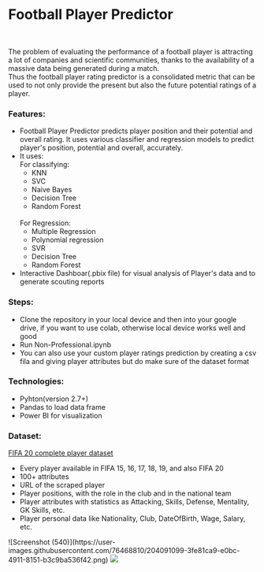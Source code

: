 <h1>Football Player Predictor</h1>
<br>
<p>The problem of evaluating the performance of a football player is attracting a lot of companies and scientific communities, thanks to the availability of a massive data being generated during a match.<br>
Thus the football player rating predictor is a consolidated metric that can be used to not only provide the present but also the future potential ratings of a player.
</p>
<h3>Features:</h3>
<ul>
  <li>Football Player Predictor predicts player position and their potential and overall rating. It uses various classifier and regression models to predict player's       position, potential and overall, accurately.</li>
  <li>It uses:
    <br>
    For classifying:
    <ul>
      <li>KNN</li>
      <li>SVC</li>
      <li>Naive Bayes</li>
      <li>Decision Tree</li>
      <li>Random Forest</li>
    </ul>
    <br>
    For Regression:
    <ul>
      <li>Multiple Regression</li>
      <li>Polynomial regression</li>
      <li>SVR</li>
      <li>Decision Tree</li>
      <li>Random Forest</li>
    </ul>
    <li>Interactive Dashboar(.pbix file) for visual analysis of Player's data and to generate scouting reports</li>
</ul>
<h3>Steps:</h3>
<ul>
  <li>Clone the repository in your local device and then into your google drive, if you want to use colab, otherwise local device works well and good</li>
  <li>Run Non-Professional.ipynb</li>
  <li>You can also use your custom player ratings prediction by creating a csv fila and giving player attributes but do make sure of the dataset format</li>
</ul>
<h3>Technologies:</h3>
<ul>
  <li>Pyhton(version 2.7+)</li>
  <li>Pandas to load data frame</li>
  <li>Power BI for visualization</li>
</ul>
<h3>Dataset:</h3>
<a href="https://www.kaggle.com/datasets/stefanoleone992/fifa-20-complete-player-dataset">FIFA 20 complete player dataset</a>
<ul>
  <li>Every player available in FIFA 15, 16, 17, 18, 19, and also FIFA 20</li>
  <li>100+ attributes</li>
  <li>URL of the scraped player</li>
  <li>Player positions, with the role in the club and in the national team</li>
  <li>Player attributes with statistics as Attacking, Skills, Defense, Mentality, GK Skills, etc.</li>
  <li>Player personal data like Nationality, Club, DateOfBirth, Wage, Salary, etc.</li>
</ul>
![Screenshot (540)](https://user-images.githubusercontent.com/76468810/204091099-3fe81ca9-e0bc-4911-8151-b3c9ba536f42.png)
<img src="https://user-images.githubusercontent.com/76468810/204091099-3fe81ca9-e0bc-4911-8151-b3c9ba536f42.png">
